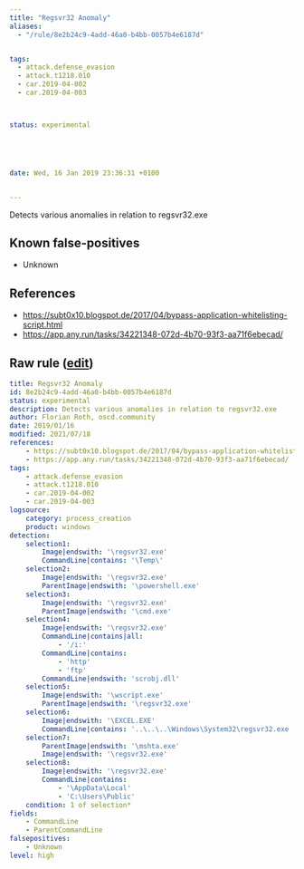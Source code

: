 ```yaml
---
title: "Regsvr32 Anomaly"
aliases:
  - "/rule/8e2b24c9-4add-46a0-b4bb-0057b4e6187d"


tags:
  - attack.defense_evasion
  - attack.t1218.010
  - car.2019-04-002
  - car.2019-04-003



status: experimental





date: Wed, 16 Jan 2019 23:36:31 +0100


---
```


Detects various anomalies in relation to regsvr32.exe

<!--more-->


## Known false-positives

* Unknown



## References

* https://subt0x10.blogspot.de/2017/04/bypass-application-whitelisting-script.html
* https://app.any.run/tasks/34221348-072d-4b70-93f3-aa71f6ebecad/


## Raw rule ([edit](https://github.com/SigmaHQ/sigma/edit/master/rules/windows/process_creation/proc_creation_win_susp_regsvr32_anomalies.yml))
```yaml
title: Regsvr32 Anomaly
id: 8e2b24c9-4add-46a0-b4bb-0057b4e6187d
status: experimental
description: Detects various anomalies in relation to regsvr32.exe
author: Florian Roth, oscd.community
date: 2019/01/16
modified: 2021/07/18
references:
    - https://subt0x10.blogspot.de/2017/04/bypass-application-whitelisting-script.html
    - https://app.any.run/tasks/34221348-072d-4b70-93f3-aa71f6ebecad/
tags:
    - attack.defense_evasion
    - attack.t1218.010      
    - car.2019-04-002
    - car.2019-04-003
logsource:
    category: process_creation
    product: windows
detection:
    selection1:
        Image|endswith: '\regsvr32.exe'
        CommandLine|contains: '\Temp\'
    selection2:
        Image|endswith: '\regsvr32.exe'
        ParentImage|endswith: '\powershell.exe'
    selection3:
        Image|endswith: '\regsvr32.exe'
        ParentImage|endswith: '\cmd.exe'
    selection4:
        Image|endswith: '\regsvr32.exe'
        CommandLine|contains|all: 
            - '/i:'
        CommandLine|contains:
            - 'http'
            - 'ftp'
        CommandLine|endswith: 'scrobj.dll'
    selection5:
        Image|endswith: '\wscript.exe'
        ParentImage|endswith: '\regsvr32.exe'
    selection6:
        Image|endswith: '\EXCEL.EXE'
        CommandLine|contains: '..\..\..\Windows\System32\regsvr32.exe '
    selection7:
        ParentImage|endswith: '\mshta.exe'
        Image|endswith: '\regsvr32.exe'
    selection8:
        Image|endswith: '\regsvr32.exe'
        CommandLine|contains: 
            - '\AppData\Local'
            - 'C:\Users\Public'
    condition: 1 of selection*
fields:
    - CommandLine
    - ParentCommandLine
falsepositives:
    - Unknown
level: high

```
